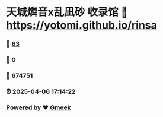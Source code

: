 # 天城燐音x乱凪砂 收录馆 :link: https://yotomi.github.io/rinsa 
### :page_facing_up: [63](https://yotomi.github.io/rinsa/tag.html) 
### :speech_balloon: 0 
### :hibiscus: 674751 
### :alarm_clock: 2025-04-06 17:14:22 
### Powered by :heart: [Gmeek](https://github.com/Meekdai/Gmeek)
